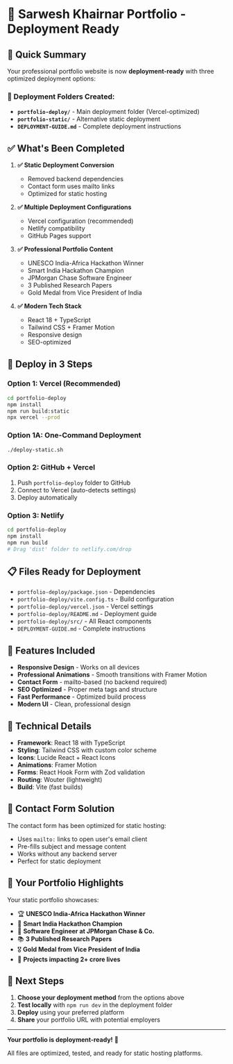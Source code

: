# 🚀 Sarwesh Khairnar Portfolio - Deployment Ready

## 🎯 Quick Summary

Your professional portfolio website is now **deployment-ready** with three optimized deployment options:

### 📁 Deployment Folders Created:
- **`portfolio-deploy/`** - Main deployment folder (Vercel-optimized)
- **`portfolio-static/`** - Alternative static deployment
- **`DEPLOYMENT-GUIDE.md`** - Complete deployment instructions

## ✅ What's Been Completed

1. **✅ Static Deployment Conversion**
   - Removed backend dependencies
   - Contact form uses mailto links
   - Optimized for static hosting

2. **✅ Multiple Deployment Configurations**
   - Vercel configuration (recommended)
   - Netlify compatibility
   - GitHub Pages support

3. **✅ Professional Portfolio Content**
   - UNESCO India-Africa Hackathon Winner
   - Smart India Hackathon Champion
   - JPMorgan Chase Software Engineer
   - 3 Published Research Papers
   - Gold Medal from Vice President of India

4. **✅ Modern Tech Stack**
   - React 18 + TypeScript
   - Tailwind CSS + Framer Motion
   - Responsive design
   - SEO-optimized

## 🚀 Deploy in 3 Steps

### Option 1: Vercel (Recommended)
```bash
cd portfolio-deploy
npm install
npm run build:static
npx vercel --prod
```

### Option 1A: One-Command Deployment
```bash
./deploy-static.sh
```

### Option 2: GitHub + Vercel
1. Push `portfolio-deploy` folder to GitHub
2. Connect to Vercel (auto-detects settings)
3. Deploy automatically

### Option 3: Netlify
```bash
cd portfolio-deploy
npm install
npm run build
# Drag 'dist' folder to netlify.com/drop
```

## 📋 Files Ready for Deployment

- `portfolio-deploy/package.json` - Dependencies
- `portfolio-deploy/vite.config.ts` - Build configuration
- `portfolio-deploy/vercel.json` - Vercel settings
- `portfolio-deploy/README.md` - Deployment guide
- `portfolio-deploy/src/` - All React components
- `DEPLOYMENT-GUIDE.md` - Complete instructions

## 🎨 Features Included

- **Responsive Design** - Works on all devices
- **Professional Animations** - Smooth transitions with Framer Motion
- **Contact Form** - mailto-based (no backend required)
- **SEO Optimized** - Proper meta tags and structure
- **Fast Performance** - Optimized build process
- **Modern UI** - Clean, professional design

## 🔧 Technical Details

- **Framework**: React 18 with TypeScript
- **Styling**: Tailwind CSS with custom color scheme
- **Icons**: Lucide React + React Icons
- **Animations**: Framer Motion
- **Forms**: React Hook Form with Zod validation
- **Routing**: Wouter (lightweight)
- **Build**: Vite (fast builds)

## 📧 Contact Form Solution

The contact form has been optimized for static hosting:
- Uses `mailto:` links to open user's email client
- Pre-fills subject and message content
- Works without any backend server
- Perfect for static deployment

## 🌟 Your Portfolio Highlights

Your static portfolio showcases:
- 🏆 **UNESCO India-Africa Hackathon Winner**
- 🥇 **Smart India Hackathon Champion**
- 💼 **Software Engineer at JPMorgan Chase & Co.**
- 📚 **3 Published Research Papers**
- 🎖️ **Gold Medal from Vice President of India**
- 🚀 **Projects impacting 2+ crore lives**

## 🎯 Next Steps

1. **Choose your deployment method** from the options above
2. **Test locally** with `npm run dev` in the deployment folder
3. **Deploy** using your preferred platform
4. **Share** your portfolio URL with potential employers

---

**Your portfolio is deployment-ready!** 🚀

All files are optimized, tested, and ready for static hosting platforms.